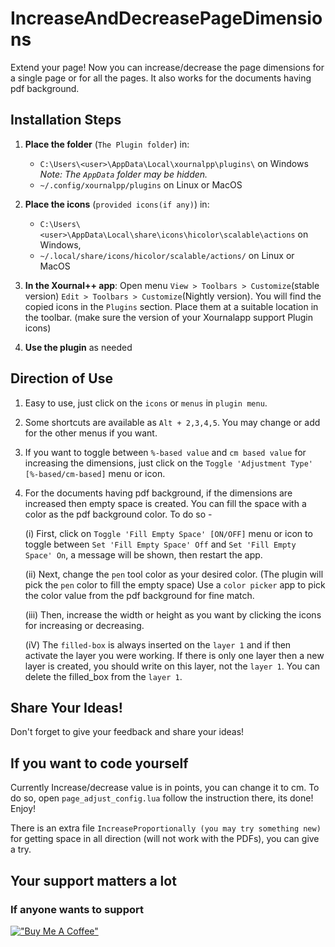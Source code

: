 # IncreaseAndDecreasePageDimensions

Extend your page! Now you can increase/decrease the page dimensions for a single page or for all the pages. It also works for the documents having pdf background.

## Installation Steps

1. **Place the folder** (`The Plugin folder`) in:
   - `C:\Users\<user>\AppData\Local\xournalpp\plugins\` on Windows 
     *Note: The `AppData` folder may be hidden.*
   - `~/.config/xournalpp/plugins` on Linux or MacOS

1. **Place the icons** (`provided icons(if any)`) in:
   - `C:\Users\<user>\AppData\Local\share\icons\hicolor\scalable\actions` on Windows,
   - `~/.local/share/icons/hicolor/scalable/actions/` on Linux or MacOS

2. **In the Xournal++ app**:
  Open menu `View > Toolbars > Customize`(stable version) `Edit > Toolbars > Customize`(Nightly version). You will find the copied icons in the `Plugins` section. Place them at a suitable location in the toolbar. (make sure the version of your Xournalapp support Plugin icons)

3. **Use the plugin** as needed


## Direction of Use

1. Easy to use, just click on the `icons` or `menus` in `plugin menu`.
2. Some shortcuts are available as `Alt + 2,3,4,5`. You may change or add for the other menus if you want.
3. If you want to toggle between `%-based value` and `cm based value` for increasing the dimensions, just click on the `Toggle 'Adjustment Type' [%-based/cm-based]` menu or icon.
4. For the documents having pdf background, if the dimensions are increased then empty space is created. You can fill the space with a color as the pdf background color. To do so  - 
  
    (i) First, click on `Toggle 'Fill Empty Space' [ON/OFF]` menu or icon to toggle between `Set 'Fill Empty Space' Off` and `Set 'Fill Empty Space' On`, a message will be shown, then restart the app.
    
    (ii) Next, change the `pen` tool color as your desired color. (The plugin will pick the `pen` color to fill the empty space) Use a `color picker` app to pick the color value from the pdf background for fine match.

    (iii) Then, increase the width or height as you want by clicking the icons for increasing or decreasing.

    (iV) The `filled-box` is always inserted on the `layer 1` and if then activate the layer you were working. If there is only one layer then a new layer is created, you should write on this layer, not the `layer 1`. You can delete the filled_box from the `layer 1`.


## Share Your Ideas!
Don't forget to give your feedback and share your ideas!

## If you want to code yourself

Currently Increase/decrease value is in points, you can change it to cm. To do so, open `page_adjust_config.lua` follow the instruction there, its done! Enjoy!

There is an extra file `IncreaseProportionally (you may try something new)` for getting space in all direction (will not work with the PDFs), you can give a try.


## Your support matters a lot
### If anyone wants to support
[!["Buy Me A Coffee"](https://www.buymeacoffee.com/assets/img/custom_images/orange_img.png)](https://www.buymeacoffee.com/miltonbala)
